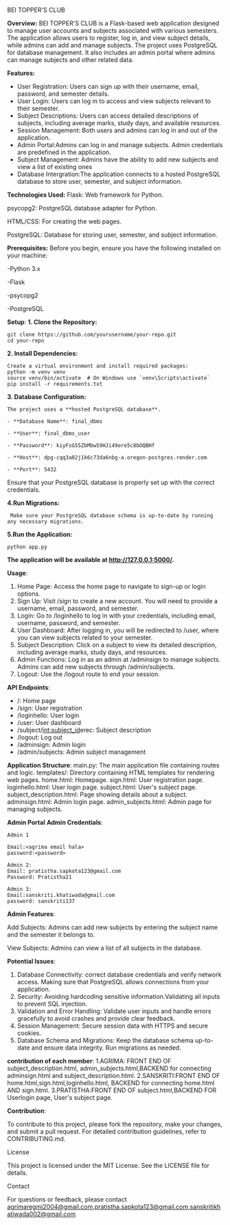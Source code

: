 BEI TOPPER'S CLUB

**Overview:**
  BEI TOPPER'S CLUB is a Flask-based web application designed to manage user accounts and subjects associated with various semesters. The application allows users 
  to register, log in, and view subject details, while admins can add and manage subjects. The project uses PostgreSQL for database management. It also includes an admin
  portal where admins can manage subjects and other related data.

**Features:**
  - User Registration: Users can sign up with their username, email, password, and semester details.
  - User Login: Users can log in to access and view subjects relevant to their semester.
  - Subject Descriptions: Users can access detailed descriptions of subjects, including average marks, study days, and available resources.
  - Session Management: Both users and admins can log in and out of the application.
  - Admin Portal:Admins can log in and manage subjects. Admin credentials are predefined in the application.
  - Subject Management: Admins have the ability to add new subjects and view a list of existing ones
  - Database Intergration:The application connects to a hosted PostgreSQL database to store user, semester, and subject information.
    


**Technologies Used:**
  Flask: Web framework for Python.
  
  psycopg2: PostgreSQL database adapter for Python.
  
  HTML/CSS: For creating the web pages.
  
  PostgreSQL: Database for storing user, semester, and subject information.

**Prerequisites:**
  Before you begin, ensure you have the following installed on your machine:
  
  -Python 3.x 
  
  -Flask
  
  -psycopg2
  
  -PostgreSQL


**Setup**:
**1. Clone the Repository:**

    git clone https://github.com/yourusername/your-repo.git
    cd your-repo
    
**2. Install Dependencies:**

    Create a virtual environment and install required packages:
    python -m venv venv
    source venv/bin/activate  # On Windows use `venv\Scripts\activate`
    pip install -r requirements.txt
    
**3. Database Configuration:**

    The project uses a **hosted PostgreSQL database**.
    
    - **Database Name**: final_dbms
    
    - **User**: final_dbms_user
    
    - **Password**: kiyFsG55ZbMbw59HJi49ere5c8bOQBHf
    
    - **Host**: dpg-cqq3a02j1k6c73da6nbg-a.oregon-postgres.render.com
    
    - **Port**: 5432
    
  Ensure that your PostgreSQL database is properly set up with the correct credentials.
  
**4.Run Migrations:**

     Make sure your PostgreSQL database schema is up-to-date by running any necessary migrations.
     
**5.Run the Application:**

    python app.py
    
**The application will be available at http://127.0.0.1:5000/.**


**Usage**:
  1. Home Page: Access the home page to navigate to sign-up or login options.
  2. Sign Up: Visit /sign to create a new account. You will need to provide a username, email, password, and semester.
  3. Login: Go to /loginhello to log in with your credentials, including email, username, password, and semester.
  4. User Dashboard: After logging in, you will be redirected to /user, where you can view subjects related to your semester.
  5. Subject Description: Click on a subject to view its detailed description, including average marks, study days, and resources.
  6. Admin Functions: Log in as an admin at /adminsign to manage subjects. Admins can add new subjects through /admin/subjects.
  7. Logout: Use the /logout route to end your session.

   
**API Endpoints**:
  - /: Home page
  - /sign: User registration
  - /loginhello: User login
  - /user: User dashboard
  - /subject/<int:subject_id>erec: Subject description
  - /logout: Log out
  - /adminsign: Admin login
  - /admin/subjects: Admin subject management

  

**Application Structure**:
  main.py: The main application file containing routes and logic.
  templates/: Directory containing HTML templates for rendering web pages.
       home.html: Homepage.
       sign.html: User registration page.
       loginhello.html: User login page.
       subject.html: User's subject page.
       subject_description.html: Page showing details about a subject.
       adminsign.html: Admin login page.
       admin_subjects.html: Admin page for managing subjects.
  
    
**Admin Portal**
  **Admin Credentials**:
  
    Admin 1
    
    Email:<agrima email hala>
    password:<password>

    Admin 2:
    Email: pratistha.sapkota123@gmail.com
    Password: Pratistha21

    Admin 3:
    Email:sanskriti.khatiwada@gmail.com
    password: sanskriti137

    
**Admin Features**:

  Add Subjects: Admins can add new subjects by entering the subject name and the semester it belongs to.
  
  View Subjects: Admins can view a list of all subjects in the database.
  
  
**Potential Issues**:
  1. Database Connectivity:  correct database credentials and verify network access. Making sure that PostgreSQL allows connections from your application.
  2. Security: Avoiding hardcoding sensitive information.Validating all inputs to prevent SQL injection.
  3. Validation and Error Handling: Validate user inputs and handle errors gracefully to avoid crashes and provide clear feedback.
  4. Session Management: Secure session data with HTTPS and secure cookies.
  5. Database Schema and Migrations: Keep the database schema up-to-date and ensure data integrity. Run migrations as needed.

 **contribution of each member**:
   1.AGRIMA: FRONT END OF subject_description.html, admin_subjects.html,BACKEND for connecting adminsign.html and subject_description.html.
   2.SANSKRITI:FRONT END OF home.html,sign.html,loginhello.html, BACKEND for connecting home.html AND sign.html.
   3.PRATISTHA:FRONT END OF subject.html,BACKEND FOR Userlogin page, User's subject page.



**Contribution**:

To contribute to this project, please fork the repository, make your changes, and submit a pull request. For detailed contribution guidelines, refer to CONTRIBUTING.md.

License

This project is licensed under the MIT License. See the LICENSE file for details.

Contact

For questions or feedback, please contact agrimaregmi2004@gmail.com,pratistha.sapkota123@gmail.com,sanskritikhatiwada002@gmail.com



